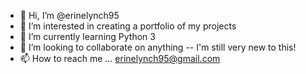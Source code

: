 - 👋 Hi, I’m @erinelynch95
- 👀 I’m interested in creating a portfolio of my projects
- 🌱 I’m currently learning Python 3
- 💞️ I’m looking to collaborate on anything -- I'm still very new to this!
- 📫 How to reach me ... erinelynch95@gmail.com

<!---
erinelynch95/erinelynch95 is a ✨ special ✨ repository because its `README.md` (this file) appears on your GitHub profile.
You can click the Preview link to take a look at your changes.
--->
